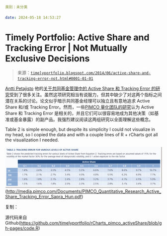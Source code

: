 ```yaml

类别：未分类

date: 2024-05-18 14:53:27

```

# Timely Portfolio: Active Share and Tracking Error | Not Mutually Exclusive Decisions

> 来源：[`timelyportfolio.blogspot.com/2014/06/active-share-and-tracking-error-not.html#0001-01-01`](http://timelyportfolio.blogspot.com/2014/06/active-share-and-tracking-error-not.html#0001-01-01)

[Antti Petajisto](http://www.petajisto.net/research.html) 他的[关于共同基金管理中的 Active Share 和 Tracking Error 的研究](http://www.cfapubs.org/doi/pdf/10.2469/faj.v69.n4.7)受到了很多关注。虽然这项研究相当有说服力，但其中缺少了对这两个指标之间潜在关系的讨论。论文似乎暗示共同基金经理可以独立且有意地追求 Active Share 和/或 Tracking Error。然而，一些[PIMCO 量化团队的研究](http://media.pimco.com/Documents/PIMCO_Quantitative_Research_Active_Share_Tracking_Error_Sapra_Hun.pdf)认为 Active Share 和 Tracking Error 是相关的，并且它们可以很容易地成为其他决策（如基准或基金暴露）的副产品。我强烈建议阅读这两组研究以全面理解这些概念。

Table 2 is simple enough, but despite its simplicity I could not visualize in my head, so I copied the data and with a couple lines of R + rCharts got all the visualization I needed.

![image](img/4feef033caf7107d5737845b33fe193e.png "image")(http://media.pimco.com/Documents/PIMCO_Quantitative_Research_Active_Share_Tracking_Error_Sapra_Hun.pdf)

复制：

源代码来自 Github(https://github.com/timelyportfolio/rCharts_pimco_activeShare/blob/gh-pages/code.R)
